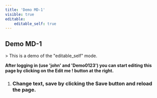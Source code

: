 ```yaml
---
title: 'Demo MD-1'
visible: true
editable:
    editable_self: true
---
```


## Demo MD-1

&gt; This is a demo of the "editable_self" mode.

**After logging in (use 'john' and 'Demo0123') you can start editing this page by clicking on the <b>Edit me !</b> button at the right.**

1. ### Change text, save by clicking the Save button and reload the page.

